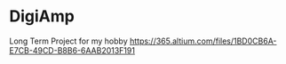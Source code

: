 # DigiAmp
Long Term Project for my hobby
https://365.altium.com/files/1BD0CB6A-E7CB-49CD-B8B6-6AAB2013F191
